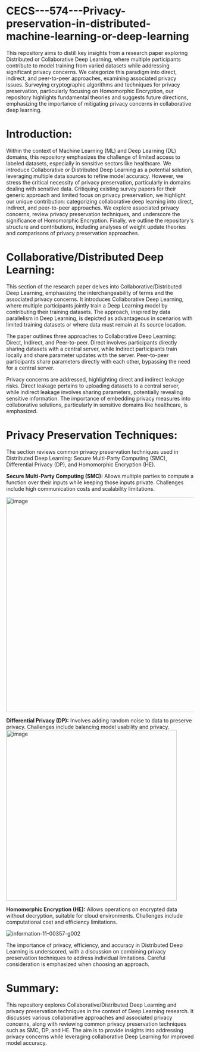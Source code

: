 # CECS---574---Privacy-preservation-in-distributed-machine-learning-or-deep-learning
This repository aims to distill key insights from a research paper exploring Distributed or Collaborative Deep Learning, where multiple participants contribute to model training from varied datasets while addressing significant privacy concerns. We categorize this paradigm into direct, indirect, and peer-to-peer approaches, examining associated privacy issues. Surveying cryptographic algorithms and techniques for privacy preservation, particularly focusing on Homomorphic Encryption, our repository highlights fundamental theories and suggests future directions, emphasizing the importance of mitigating privacy concerns in collaborative deep learning.

# Introduction:
Within the context of Machine Learning (ML) and Deep Learning (DL) domains, this repository emphasizes the challenge of limited access to labeled datasets, especially in sensitive sectors like healthcare. We introduce Collaborative or Distributed Deep Learning as a potential solution, leveraging multiple data sources to refine model accuracy. However, we stress the critical necessity of privacy preservation, particularly in domains dealing with sensitive data. Critiquing existing survey papers for their generic approach and limited focus on privacy preservation, we highlight our unique contribution: categorizing collaborative deep learning into direct, indirect, and peer-to-peer approaches. We explore associated privacy concerns, review privacy preservation techniques, and underscore the significance of Homomorphic Encryption. Finally, we outline the repository's structure and contributions, including analyses of weight update theories and comparisons of privacy preservation approaches.

# Collaborative/Distributed Deep Learning:

This section of the research paper delves into Collaborative/Distributed Deep Learning, emphasizing the interchangeability of terms and the associated privacy concerns. It introduces Collaborative Deep Learning, where multiple participants jointly train a Deep Learning model by contributing their training datasets. The approach, inspired by data parallelism in Deep Learning, is depicted as advantageous in scenarios with limited training datasets or where data must remain at its source location.

The paper outlines three approaches to Collaborative Deep Learning: Direct, Indirect, and Peer-to-peer. Direct involves participants directly sharing datasets with a central server, while Indirect participants train locally and share parameter updates with the server. Peer-to-peer participants share parameters directly with each other, bypassing the need for a central server.

Privacy concerns are addressed, highlighting direct and indirect leakage risks. Direct leakage pertains to uploading datasets to a central server, while indirect leakage involves sharing parameters, potentially revealing sensitive information. The importance of embedding privacy measures into collaborative solutions, particularly in sensitive domains like healthcare, is emphasized.

# Privacy Preservation Techniques:

The section reviews common privacy preservation techniques used in Distributed Deep Learning: Secure Multi-Party Computing (SMC), Differential Privacy (DP), and Homomorphic Encryption (HE).

**Secure Multi-Party Computing (SMC):** Allows multiple parties to compute a function over their inputs while keeping those inputs private. Challenges include high communication costs and scalability limitations.

<img width="576" alt="image" src="https://github.com/dikshanpatil/CECS---574---Privacy-preservation-in-distributed-machine-learning-or-deep-learning/assets/128430331/9bd48b13-3901-431a-8015-d67942789eeb">

**Differential Privacy (DP):** Involves adding random noise to data to preserve privacy. Challenges include balancing model usability and privacy.
<img width="458" alt="image" src="https://github.com/dikshanpatil/CECS---574---Privacy-preservation-in-distributed-machine-learning-or-deep-learning/assets/128430331/0c4da001-6358-4e25-ae1b-e0d6cf1504f8">


**Homomorphic Encryption (HE):** Allows operations on encrypted data without decryption, suitable for cloud environments. Challenges include computational cost and efficiency limitations.

![information-11-00357-g002](https://github.com/dikshanpatil/CECS---574---Privacy-preservation-in-distributed-machine-learning-or-deep-learning/assets/128430331/3fa0a057-1e39-4f24-98e3-168ab0a1d5ec)

The importance of privacy, efficiency, and accuracy in Distributed Deep Learning is underscored, with a discussion on combining privacy preservation techniques to address individual limitations. Careful consideration is emphasized when choosing an approach.

# Summary:

This repository explores Collaborative/Distributed Deep Learning and privacy preservation techniques in the context of Deep Learning research. It discusses various collaborative approaches and associated privacy concerns, along with reviewing common privacy preservation techniques such as SMC, DP, and HE. The aim is to provide insights into addressing privacy concerns while leveraging collaborative Deep Learning for improved model accuracy.
